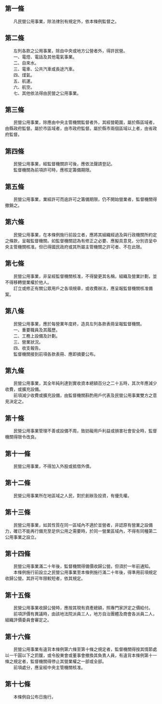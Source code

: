 第一條 
-------
　　凡民營公用事業，除法律別有規定外，依本條例監督之。  


第二條 
-------
　　左列各款之公用事業，除由中央或地方公營者外，得許民營。  
　　一、電燈、電話及其他電氣事業。  
　　二、自來水。  
　　三、電車、公共汽車或長途汽車。  
　　四、煤氣。  
　　五、航運。  
　　六、航空。  
　　七、其他依法得由民營之公用事業。  


第三條 
-------
　　民營公用事業，除應由中央主管機關監督者外，其經營範圍，屬於縣區域者，由縣政府監督。屬於市區域者，由市政府監督。屬於縣市兩個區域以上者，由省政府監督。  


第四條 
-------
　　民營公用事業，經監督機關許可後，應依法聲請登記。  
　　監督機關為前項許可時，應核定籌備期限。  


第五條 
-------
　　民營公用事業，業經許可而逾許可之籌備期限，仍不開始營業者，監督機關得撤銷之。  


第六條 
-------
　　民營公用事業，在本條例施行前設立者，應將其組織經過及與行政機關所約定之條款，呈報監督機關。如監督機關認為有修正之必要、應擬具意見，分別咨呈中央主管機關核准。但已得國民政府或其所屬主管機關之許可者、不在此限。  


第七條 
-------
　　民營公用事業，非呈經監督機關核准，不得變更其名稱，組織及營業計劃，並不得移轉營業權於他人。  
　　訂立或修正有關公眾用戶之各項規章，或收費辦法，應呈報監督機關核准備案。  


第八條 
-------
　　民營公用事業，應於每營業年度終，造具左列各款表冊呈報監督機關。  
　　一、重要職員及其履歷。  
　　二、工務上設備及計劃。  
　　三、營業狀況。  
　　四、收支報告。  
　　監督機關接到前項各款表冊、應即摘要公布。  


第九條 
-------
　　民營公用事業，其全年純利達到實收資本總額百分之二十五時，其次年應減少收費，或擴充設備。  
　　前項減少收費或擴充設備，由監督機關斟酌用戶代表及民營公用事業雙方之意見決定之。  


第十條 
-------
　　民營公用事業管理不善或設備不周，致妨礙用戶利益或損害社會安全時，監督機關得限令改良。  


第十一條 
---------
　　民營公用事業，不得加入外股或抵借外債。  


第十二條 
---------
　　民營公用事業所在地區域之人民，對於創辦及投資，有優先權。  


第十三條 
---------
　　民營公用事業，如其性質在同一區域內不適於並營者，非認原有營業之設備力，確已不能再行備充至足供公用之需要時，於同一營業區域內，不得有同種第二公用事業之設立。  


第十四條 
---------
　　民營公用事業滿二十年後，監督機關得備價收歸公營。但須於一年前通知。  
　　本條例施行前設立之民營公用事業至本條例施行滿二十年後，得準用前項規定收歸公營。其許可年限較短者，依其規定。  


第十五條 
---------
　　民營公用事業收歸公營時，應按其現有資產總額，照專門家評定之價給付。  
　　前項評價有異議時，由該地法院派員三人，地方自治團體及商會各派員二人，組織評價委員會審定之。  


第十六條 
---------
　　民營公用事業有違背本條例第六條至第十條之規定者，監督機關得按其情節處以一千圓以下之罰鍰，或令股東會或董事會撤換其負責人員，有違背本條例第十一條之規定者，監督機關得停止其營業權之一部或全部。  
　　前項處分，應呈經中央主管機關核准。  


第十七條 
---------
　　本條例自公布日施行。